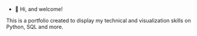 - 👋 Hi, and welcome!

This is a portfolio created to display my technical and visualization skills on Python, SQL and more.
